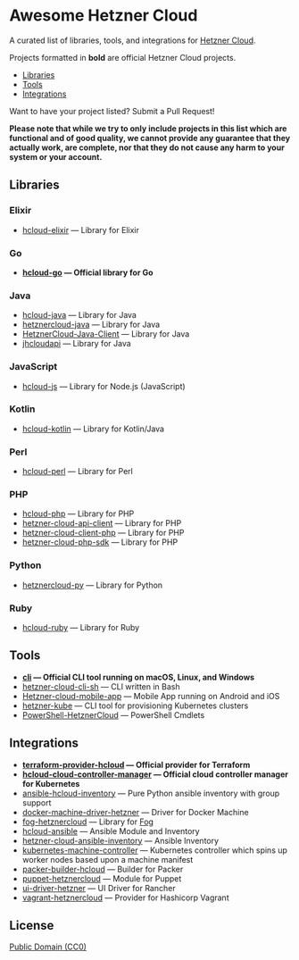 # Awesome Hetzner Cloud

A curated list of libraries, tools, and integrations for [Hetzner Cloud](https://cloud.hetzner.com/).

Projects formatted in **bold** are official Hetzner Cloud projects.

* [Libraries](#libraries)
* [Tools](#tools)
* [Integrations](#integrations)

Want to have your project listed? Submit a Pull Request!

**Please note that while we try to only include projects in this list which are
functional and of good quality, we cannot provide any guarantee that they actually
work, are complete, nor that they do not cause any harm to your system or your account.**

## Libraries

### Elixir

* [hcloud-elixir](https://gitlab.com/ahamtech/elixir/hcloud) — Library for Elixir

### Go

* **[hcloud-go](https://github.com/hetznercloud/hcloud-go) — Official library for Go**

### Java

* [hcloud-java](https://github.com/riy/hcloud-java) — Library for Java
* [hetznercloud-java](https://github.com/TomSDEVSN/hetznercloud-java) — Library for Java
* [HetznerCloud-Java-Client](https://github.com/Katzen48/HetznerCloud-Java-Client) — Library for Java
* [jhcloudapi](https://github.com/theq86/jhcloudapi) — Library for Java

### JavaScript

* [hcloud-js](https://github.com/dennisbruner/hcloud-js) — Library for Node.js (JavaScript)

### Kotlin

* [hcloud-kotlin](https://github.com/DDKFM/hcloud-kotlin) — Library for Kotlin/Java

### Perl

* [hcloud-perl](https://github.com/bmwiedemann/hcloud-perl) — Library for Perl

### PHP

* [hcloud-php](https://github.com/Exploriment/hcloud-php) — Library for PHP
* [hetzner-cloud-api-client](https://github.com/webfoersterei/hetzner-cloud-api-client) — Library for PHP
* [hetzner-cloud-client-php](https://github.com/arkste/hetzner-cloud-client-php) — Library for PHP
* [hetzner-cloud-php-sdk](https://github.com/LKDevelopment/hetzner-cloud-php-sdk) — Library for PHP

### Python

* [hetznercloud-py](https://github.com/elsyms/hetznercloud-py) — Library for Python

### Ruby

* [hcloud-ruby](https://github.com/tonobo/hcloud-ruby) — Library for Ruby

## Tools

* **[cli](https://github.com/hetznercloud/cli) — Official CLI tool running on macOS, Linux, and Windows**
* [hetzner-cloud-cli-sh](https://github.com/thabbs/hetzner-cloud-cli-sh) — CLI written in Bash
* [Hetzner-cloud-mobile-app](https://github.com/LKDevelopment/hetzner-cloud-mobile-app) — Mobile App running on Android and iOS
* [hetzner-kube](https://github.com/xetys/hetzner-kube) — CLI tool for provisioning Kubernetes clusters
* [PowerShell-HetznerCloud](https://github.com/nicholasdille/PowerShell-HetznerCloud) — PowerShell Cmdlets

## Integrations

* **[terraform-provider-hcloud](https://github.com/terraform-providers/terraform-provider-hcloud) — Official provider for Terraform**
* **[hcloud-cloud-controller-manager](https://github.com/hetznercloud/hcloud-cloud-controller-manager) — Official cloud controller manager for Kubernetes**
* [ansible-hcloud-inventory](https://github.com/hg8496/ansible-hcloud-inventory) — Pure Python ansible inventory with group support
* [docker-machine-driver-hetzner](https://github.com/JonasProgrammer/docker-machine-driver-hetzner) — Driver for Docker Machine
* [fog-hetznercloud](https://github.com/elconas/gem-fog-hetznercloud) — Library for [Fog](https://github.com/fog/fog)
* [hcloud-ansible](https://github.com/thetechnick/hcloud-ansible) — Ansible Module and Inventory
* [hetzner-cloud-ansible-inventory](https://github.com/thannaske/hetzner-cloud-ansible-inventory) — Ansible Inventory
* [kubernetes-machine-controller](https://github.com/kubermatic/machine-controller) — Kubernetes controller which spins up worker nodes based upon a machine manifest
* [packer-builder-hcloud](https://github.com/m110/packer-builder-hcloud) — Builder for Packer
* [puppet-hetznercloud](https://github.com/bastelfreak/puppet-hetznercloud) — Module for Puppet
* [ui-driver-hetzner](https://github.com/mxschmitt/ui-driver-hetzner) — UI Driver for Rancher
* [vagrant-hetznercloud](https://github.com/elconas/vagrant-hetznercloud) — Provider for Hashicorp Vagrant

## License

[Public Domain (CC0)](https://creativecommons.org/publicdomain/zero/1.0/)
